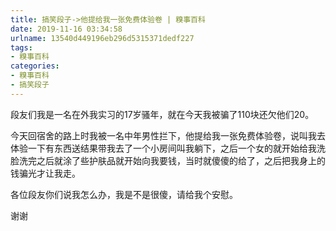 ```yaml
---
title: 搞笑段子->他提给我一张免费体验卷 | 糗事百科
date: 2019-11-16 03:34:58
urlname: 13540d449196eb296d5315371dedf227
tags: 
- 糗事百科
categories:
- 糗事百科
- 搞笑段子
---
```

段友们我是一名在外我实习的17岁骚年，就在今天我被骗了110块还欠他们20。

今天回宿舍的路上时我被一名中年男性拦下，他提给我一张免费体验卷，说叫我去体验一下有东西送结果带我去了一个小房间叫我躺下，之后一个女的就开始给我洗脸洗完之后就涂了些护肤品就开始向我要钱，当时就傻傻的给了，之后把我身上的钱骗光才让我走。

各位段友你们说我怎么办，我是不是很傻，请给我个安慰。

谢谢


